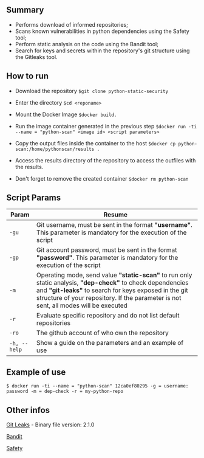 
## Summary

- Performs download of informed repositories;
- Scans known vulnerabilities in python dependencies using the Safety tool;
- Perform static analysis on the code using the Bandit tool;
- Search for keys and secrets within the repository's git structure using the Gitleaks tool.


## How to run

- Download the repository
``
$git clone python-static-security
``

- Enter the directory
``
$cd <reponame>
``

- Mount the Docker Image
``
$docker build.
``

- Run the image container generated in the previous step
``
$docker run -ti --name = "python-scan" <image id> <script parameters>
``

- Copy the output files inside the container to the host
``
$docker cp python-scan:/home/pythonscan/results .
``

- Access the results directory of the repository to access the outfiles with the results.
- Don't forget to remove the created container
``
$docker rm python-scan
``


## Script Params

| Param | Resume |
| ------------- | ------------- |
| `-gu` | Git username, must be sent in the format  **"username"**. This parameter is mandatory for the execution of the script |
| `-gp` | Git account password, must be sent in the format  **"password"**. This parameter is mandatory for the execution of the script |
| `-m` | Operating mode, send value **"static-scan"** to run only static analysis, **"dep-check"** to check dependencies and **"git-leaks"** to search for keys exposed in the git structure of your repository. If the parameter is not sent, all modes will be executed |
| `-r` | Evaluate specific repository and do not list default repositories |
| `-ro` | The  github account of who own the repository |
| `-h, --help` | Show a guide on the parameters and an example of use |

## Example of use
``
$ docker run -ti --name = "python-scan" 12ca0ef80295 -g = username: password -m = dep-check -r = my-python-repo
``

## Other infos
[Git Leaks](https://github.com/zricethezav/gitleaks) - Binary file version: 2.1.0

[Bandit](https://github.com/PyCQA/bandit)

[Safety](https://github.com/pyupio/safety)


